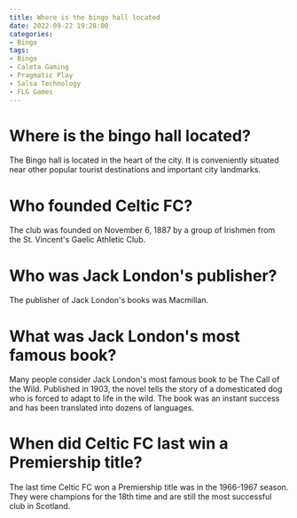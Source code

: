 ```yaml
---
title: Where is the bingo hall located
date: 2022-09-22 19:28:00
categories:
- Bingo
tags:
- Bingo
- Caleta Gaming
- Pragmatic Play
- Salsa Technology
- FLG Games
---
```



#  Where is the bingo hall located?

The Bingo hall is located in the heart of the city. It is conveniently situated near other popular tourist destinations and important city landmarks.

#  Who founded Celtic FC?

The club was founded on November 6, 1887 by a group of Irishmen from the St. Vincent's Gaelic Athletic Club.

#  Who was Jack London's publisher?

The publisher of Jack London's books was Macmillan.

#  What was Jack London's most famous book?

Many people consider Jack London's most famous book to be The Call of the Wild. Published in 1903, the novel tells the story of a domesticated dog who is forced to adapt to life in the wild. The book was an instant success and has been translated into dozens of languages.

#  When did Celtic FC last win a Premiership title?

The last time Celtic FC won a Premiership title was in the 1966-1967 season. They were champions for the 18th time and are still the most successful club in Scotland.
